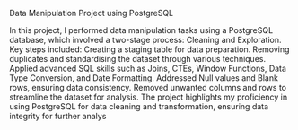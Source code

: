 Data Manipulation Project using PostgreSQL

In this project, I performed data manipulation tasks using a PostgreSQL database, which involved a two-stage process: Cleaning and Exploration. Key steps included:
Creating a staging table for data preparation.
Removing duplicates and standardising the dataset through various techniques.
Applied advanced SQL skills such as Joins, CTEs, Window Functions, Data Type Conversion, and Date Formatting.
Addressed Null values and Blank rows, ensuring data consistency.
Removed unwanted columns and rows to streamline the dataset for analysis.
The project highlights my proficiency in using PostgreSQL for data cleaning and transformation, ensuring data integrity for further analys
